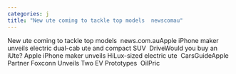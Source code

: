 ```yaml
---
categories: j
title: "New ute coming to tackle top models  newscomau"
---
```

New ute coming to tackle top models&nbsp;&nbsp;news.com.auApple iPhone maker unveils electric dual-cab ute and compact SUV&nbsp;&nbsp;DriveWould you buy an iUte? Apple iPhone maker unveils HiLux-sized electric ute&nbsp;&nbsp;CarsGuideApple Partner Foxconn Unveils Two EV Prototypes&nbsp;&nbsp;OilPric
